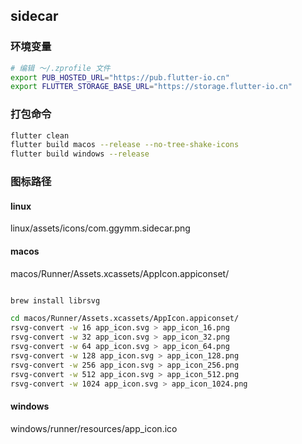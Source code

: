 ## sidecar

### 环境变量

```bash
# 编辑 ～/.zprofile 文件
export PUB_HOSTED_URL="https://pub.flutter-io.cn"
export FLUTTER_STORAGE_BASE_URL="https://storage.flutter-io.cn"
```

### 打包命令

```bash
flutter clean
flutter build macos --release --no-tree-shake-icons
flutter build windows --release
```

### 图标路径

#### linux

linux/assets/icons/com.ggymm.sidecar.png

#### macos

macos/Runner/Assets.xcassets/AppIcon.appiconset/

```bash

brew install librsvg

cd macos/Runner/Assets.xcassets/AppIcon.appiconset/
rsvg-convert -w 16 app_icon.svg > app_icon_16.png
rsvg-convert -w 32 app_icon.svg > app_icon_32.png
rsvg-convert -w 64 app_icon.svg > app_icon_64.png
rsvg-convert -w 128 app_icon.svg > app_icon_128.png
rsvg-convert -w 256 app_icon.svg > app_icon_256.png
rsvg-convert -w 512 app_icon.svg > app_icon_512.png
rsvg-convert -w 1024 app_icon.svg > app_icon_1024.png

```

#### windows

windows/runner/resources/app_icon.ico

